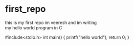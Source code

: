 # first_repo
this is my first repo
im veeresh and im writing <br>my hello world program in C

#include<stdio.h>
int main()
{
printf("hello world");
return 0;
}
